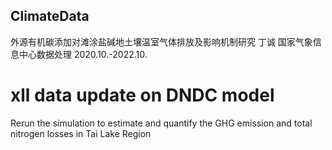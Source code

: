 ## ClimateData
外源有机碳添加对滩涂盐碱地土壤温室气体排放及影响机制研究 丁诚
国家气象信息中心数据处理
2020.10.-2022.10.
# xll data update on DNDC model
Rerun the simulation to estimate and quantify the GHG emission and total nitrogen losses in Tai Lake Region

